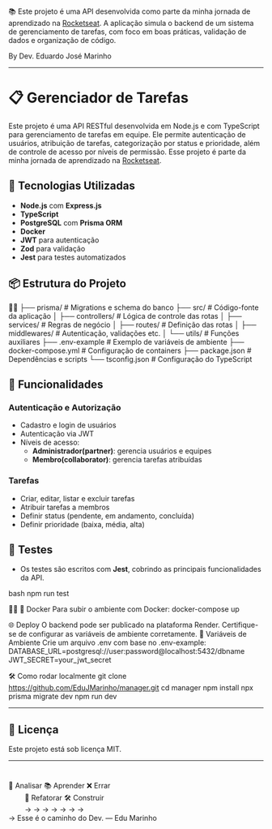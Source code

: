 
 📚 Este projeto é uma API desenvolvida como parte da minha jornada de aprendizado na [Rocketseat](https://www.rocketseat.com.br/). A aplicação simula o backend de um sistema de gerenciamento de tarefas, com foco em boas práticas, validação de dados e organização de código.

By Dev. Eduardo José Marinho


---

# 📋 Gerenciador de Tarefas

Este projeto é uma API RESTful desenvolvida em Node.js e com TypeScript para gerenciamento de tarefas em equipe. Ele permite autenticação de usuários, atribuição de tarefas, categorização por status e prioridade, além de controle de acesso por níveis de permissão. Esse projeto é parte da minha jornada de aprendizado na [Rocketseat](https://www.rocketseat.com.br/). 

## 🚀 Tecnologias Utilizadas

- **Node.js** com **Express.js**
- **TypeScript**
- **PostgreSQL** com **Prisma ORM**
- **Docker**
- **JWT** para autenticação
- **Zod** para validação
- **Jest** para testes automatizados

## 📦 Estrutura do Projeto


├── prisma/              # Migrations e schema do banco ├── src/                 # Código-fonte da aplicação │   ├── controllers/     # Lógica de controle das rotas │   ├── services/        # Regras de negócio │   ├── routes/          # Definição das rotas │   ├── middlewares/     # Autenticação, validações etc. │   └── utils/           # Funções auxiliares ├── .env-example         # Exemplo de variáveis de ambiente ├── docker-compose.yml   # Configuração de containers ├── package.json         # Dependências e scripts └── tsconfig.json        # Configuração do TypeScript

## 🔐 Funcionalidades

### Autenticação e Autorização

- Cadastro e login de usuários
- Autenticação via JWT
- Níveis de acesso:
  - **Administrador(partner)**: gerencia usuários e equipes
  - **Membro(collaborator)**: gerencia tarefas atribuídas

### Tarefas

- Criar, editar, listar e excluir tarefas
- Atribuir tarefas a membros
- Definir status (pendente, em andamento, concluída)
- Definir prioridade (baixa, média, alta)

## 🧪 Testes

- Os testes são escritos com **Jest**, cobrindo as principais funcionalidades da API.

bash
npm run test


🐳 Docker
Para subir o ambiente com Docker:
docker-compose up


🌐 Deploy
O backend pode ser publicado na plataforma Render. Certifique-se de configurar as variáveis de ambiente corretamente.
📄 Variáveis de Ambiente
Crie um arquivo .env com base no .env-example:
DATABASE_URL=postgresql://user:password@localhost:5432/dbname
JWT_SECRET=your_jwt_secret


🛠️ Como rodar localmente
git clone https://github.com/EduJMarinho/manager.git
cd manager
npm install
npx prisma migrate dev
npm run dev


---


## 📄 Licença
Este projeto está sob licença MIT.


---

>#
🧠 Analisar 📚 Aprender ❌ Errar  
   🔁 Refatorar  🛠️ Construir  
          → → → → → → →  
→ Esse é o caminho do Dev. — Edu Marinho

